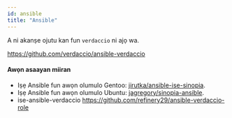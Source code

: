 ```yaml
---
id: ansible
title: "Ansible"
---
```


A ni akanṣe ojutu kan fun `verdaccio` ni ajọ wa.

<https://github.com/verdaccio/ansible-verdaccio>

#### Awọn asaayan miiran

* Iṣẹ Ansible fun awọn olumulo Gentoo: [jirutka/ansible-ise-sinopia](https://github.com/jirutka/ansible-role-sinopia).
* Iṣẹ Ansible fun awọn olumulo Ubuntu: [jagregory/sinopia-ansible](https://github.com/jagregory/sinopia-ansible).
* ise-ansible-verdaccio <https://github.com/refinery29/ansible-verdaccio-role>